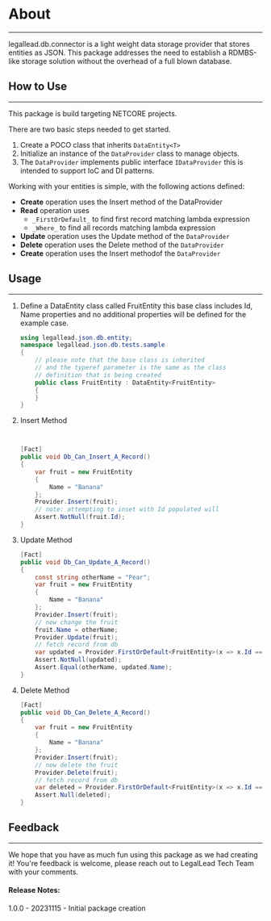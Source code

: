 # About
---

legallead.db.connector is a light weight data storage provider that stores entities as JSON. 
This package addresses the need to establish a RDMBS-like storage solution without the 
overhead of a full blown database.

## How to Use
---

This package is build targeting NETCORE projects.  

There are two basic steps needed to get started.  
1. Create a POCO class that inherits `DataEntity<T>`
2. Initialize an instance of the `DataProvider` class to manage objects.
3. The `DataProvider` implements public interface `IDataProvider` this 
is intended to support IoC and DI patterns.

Working with your entities is simple, with the following actions defined:
- **Create** operation uses the Insert method of the DataProvider
- **Read** operation uses  
    - `_FirstOrDefault_` to find first record matching lambda expression
    - `_Where_` to find all records matching lambda expression
- **Update** operation uses the Update method of the `DataProvider`
- **Delete** operation uses the Delete method of the `DataProvider`
- **Create** operation uses the Insert methodof the `DataProvider`

## Usage
---   

1. Define a DataEntity class called FruitEntity this base class includes Id, Name properties and no additional properties will be defined for the example case.
	```C#
	using legallead.json.db.entity;
	namespace legallead.json.db.tests.sample
	{
		// please note that the base class is inherited
		// and the typeref parameter is the same as the class
		// definition that is being created
		public class FruitEntity : DataEntity<FruitEntity>
		{
		}
	}
	```
1. Insert Method
	```C#


	[Fact]
	public void Db_Can_Insert_A_Record()
	{
		var fruit = new FruitEntity
		{
			Name = "Banana"
		};
		Provider.Insert(fruit);
		// note: attempting to inset with Id populated will 
		Assert.NotNull(fruit.Id);
	}

	```
1. Update Method
	```C#
	[Fact]
	public void Db_Can_Update_A_Record()
	{
		const string otherName = "Pear";
		var fruit = new FruitEntity
		{
			Name = "Banana"
		};
		Provider.Insert(fruit);
		// now change the fruit 
		fruit.Name = otherName;
		Provider.Update(fruit);
		// fetch record from db
		var updated = Provider.FirstOrDefault<FruitEntity>(x => x.Id == fruit.Id);
		Assert.NotNull(updated);
		Assert.Equal(otherName, updated.Name);
	}

	```
1. Delete Method
	```C#
	[Fact]
	public void Db_Can_Delete_A_Record()
	{
		var fruit = new FruitEntity
		{
			Name = "Banana"
		};
		Provider.Insert(fruit);
		// now delete the fruit 
		Provider.Delete(fruit);
		// fetch record from db
		var deleted = Provider.FirstOrDefault<FruitEntity>(x => x.Id == fruit.Id);
		Assert.Null(deleted);
	}
	```

## Feedback
---  
We hope that you have as much fun using this package as we had creating it! 
You're feedback is welcome, please reach out to LegalLead Tech Team with your comments.

#### Release Notes:

1.0.0 - 20231115 - Initial package creation